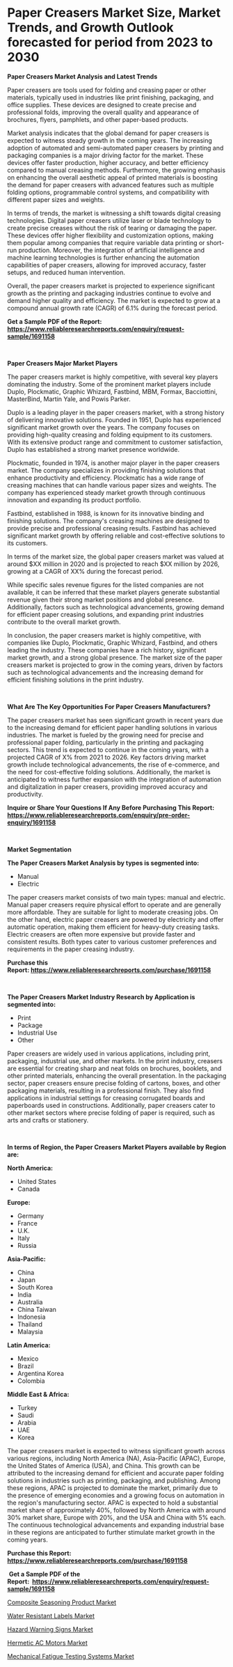 <p><h1>Paper Creasers Market Size, Market Trends, and Growth Outlook forecasted for period from 2023 to 2030</h1></p><p><strong>Paper Creasers Market Analysis and Latest Trends</strong></p>
<p><p>Paper creasers are tools used for folding and creasing paper or other materials, typically used in industries like print finishing, packaging, and office supplies. These devices are designed to create precise and professional folds, improving the overall quality and appearance of brochures, flyers, pamphlets, and other paper-based products.</p><p>Market analysis indicates that the global demand for paper creasers is expected to witness steady growth in the coming years. The increasing adoption of automated and semi-automated paper creasers by printing and packaging companies is a major driving factor for the market. These devices offer faster production, higher accuracy, and better efficiency compared to manual creasing methods. Furthermore, the growing emphasis on enhancing the overall aesthetic appeal of printed materials is boosting the demand for paper creasers with advanced features such as multiple folding options, programmable control systems, and compatibility with different paper sizes and weights.</p><p>In terms of trends, the market is witnessing a shift towards digital creasing technologies. Digital paper creasers utilize laser or blade technology to create precise creases without the risk of tearing or damaging the paper. These devices offer higher flexibility and customization options, making them popular among companies that require variable data printing or short-run production. Moreover, the integration of artificial intelligence and machine learning technologies is further enhancing the automation capabilities of paper creasers, allowing for improved accuracy, faster setups, and reduced human intervention.</p><p>Overall, the paper creasers market is projected to experience significant growth as the printing and packaging industries continue to evolve and demand higher quality and efficiency. The market is expected to grow at a compound annual growth rate (CAGR) of 6.1% during the forecast period.</p></p>
<p><strong>Get a Sample PDF of the Report:&nbsp; <a href="https://www.reliableresearchreports.com/enquiry/request-sample/1691158">https://www.reliableresearchreports.com/enquiry/request-sample/1691158</a></strong></p>
<p>&nbsp;</p>
<p><strong>Paper Creasers Major Market Players</strong></p>
<p><p>The paper creasers market is highly competitive, with several key players dominating the industry. Some of the prominent market players include Duplo, Plockmatic, Graphic Whizard, Fastbind, MBM, Formax, Bacciottini, MasterBind, Martin Yale, and Powis Parker.</p><p>Duplo is a leading player in the paper creasers market, with a strong history of delivering innovative solutions. Founded in 1951, Duplo has experienced significant market growth over the years. The company focuses on providing high-quality creasing and folding equipment to its customers. With its extensive product range and commitment to customer satisfaction, Duplo has established a strong market presence worldwide.</p><p>Plockmatic, founded in 1974, is another major player in the paper creasers market. The company specializes in providing finishing solutions that enhance productivity and efficiency. Plockmatic has a wide range of creasing machines that can handle various paper sizes and weights. The company has experienced steady market growth through continuous innovation and expanding its product portfolio.</p><p>Fastbind, established in 1988, is known for its innovative binding and finishing solutions. The company's creasing machines are designed to provide precise and professional creasing results. Fastbind has achieved significant market growth by offering reliable and cost-effective solutions to its customers.</p><p>In terms of the market size, the global paper creasers market was valued at around $XX million in 2020 and is projected to reach $XX million by 2026, growing at a CAGR of XX% during the forecast period.</p><p>While specific sales revenue figures for the listed companies are not available, it can be inferred that these market players generate substantial revenue given their strong market positions and global presence. Additionally, factors such as technological advancements, growing demand for efficient paper creasing solutions, and expanding print industries contribute to the overall market growth.</p><p>In conclusion, the paper creasers market is highly competitive, with companies like Duplo, Plockmatic, Graphic Whizard, Fastbind, and others leading the industry. These companies have a rich history, significant market growth, and a strong global presence. The market size of the paper creasers market is projected to grow in the coming years, driven by factors such as technological advancements and the increasing demand for efficient finishing solutions in the print industry.</p></p>
<p>&nbsp;</p>
<p><strong>What Are The Key Opportunities For Paper Creasers Manufacturers?</strong></p>
<p><p>The paper creasers market has seen significant growth in recent years due to the increasing demand for efficient paper handling solutions in various industries. The market is fueled by the growing need for precise and professional paper folding, particularly in the printing and packaging sectors. This trend is expected to continue in the coming years, with a projected CAGR of X% from 2021 to 2026. Key factors driving market growth include technological advancements, the rise of e-commerce, and the need for cost-effective folding solutions. Additionally, the market is anticipated to witness further expansion with the integration of automation and digitalization in paper creasers, providing improved accuracy and productivity.</p></p>
<p><strong>Inquire or Share Your Questions If Any Before Purchasing This Report: <a href="https://www.reliableresearchreports.com/enquiry/pre-order-enquiry/1691158">https://www.reliableresearchreports.com/enquiry/pre-order-enquiry/1691158</a></strong></p>
<p>&nbsp;</p>
<p><strong>Market Segmentation</strong></p>
<p><strong>The Paper Creasers Market Analysis by types is segmented into:</strong></p>
<p><ul><li>Manual</li><li>Electric</li></ul></p>
<p><p>The paper creasers market consists of two main types: manual and electric. Manual paper creasers require physical effort to operate and are generally more affordable. They are suitable for light to moderate creasing jobs. On the other hand, electric paper creasers are powered by electricity and offer automatic operation, making them efficient for heavy-duty creasing tasks. Electric creasers are often more expensive but provide faster and consistent results. Both types cater to various customer preferences and requirements in the paper creasing industry.</p></p>
<p><strong>Purchase this Report:&nbsp;<a href="https://www.reliableresearchreports.com/purchase/1691158">https://www.reliableresearchreports.com/purchase/1691158</a></strong></p>
<p>&nbsp;</p>
<p><strong>The Paper Creasers Market Industry Research by Application is segmented into:</strong></p>
<p><ul><li>Print</li><li>Package</li><li>Industrial Use</li><li>Other</li></ul></p>
<p><p>Paper creasers are widely used in various applications, including print, packaging, industrial use, and other markets. In the print industry, creasers are essential for creating sharp and neat folds on brochures, booklets, and other printed materials, enhancing the overall presentation. In the packaging sector, paper creasers ensure precise folding of cartons, boxes, and other packaging materials, resulting in a professional finish. They also find applications in industrial settings for creasing corrugated boards and paperboards used in constructions. Additionally, paper creasers cater to other market sectors where precise folding of paper is required, such as arts and crafts or stationery.</p></p>
<p>&nbsp;</p>
<p><strong>In terms of Region, the Paper Creasers Market Players available by Region are:</strong></p>
<p>
    <p> <strong> North America: </strong>
        <ul>
            <li>United States</li>
            <li>Canada</li>
        </ul>
        </p> 
    <p> <strong> Europe: </strong>
        <ul>
            <li>Germany</li>
            <li>France</li>
            <li>U.K.</li>
            <li>Italy</li>
            <li>Russia</li>
        </ul>
        </p> 
    <p> <strong> Asia-Pacific: </strong>
        <ul>
            <li>China</li>
            <li>Japan</li>
            <li>South Korea</li>
            <li>India</li>
            <li>Australia</li>
            <li>China Taiwan</li>
            <li>Indonesia</li>
            <li>Thailand</li>
            <li>Malaysia</li>
        </ul>
        </p> 
    <p> <strong> Latin America: </strong>
        <ul>
            <li>Mexico</li>
            <li>Brazil</li>
            <li>Argentina Korea</li>
            <li>Colombia</li>
        </ul>
        </p> 
    <p> <strong> Middle East & Africa: </strong>
        <ul>
            <li>Turkey</li>
            <li>Saudi</li>
            <li>Arabia</li>
            <li>UAE</li>
            <li>Korea</li>
        </ul>
    </p>
    </p>
<p><p>The paper creasers market is expected to witness significant growth across various regions, including North America (NA), Asia-Pacific (APAC), Europe, the United States of America (USA), and China. This growth can be attributed to the increasing demand for efficient and accurate paper folding solutions in industries such as printing, packaging, and publishing. Among these regions, APAC is projected to dominate the market, primarily due to the presence of emerging economies and a growing focus on automation in the region's manufacturing sector. APAC is expected to hold a substantial market share of approximately 40%, followed by North America with around 30% market share, Europe with 20%, and the USA and China with 5% each. The continuous technological advancements and expanding industrial base in these regions are anticipated to further stimulate market growth in the coming years.</p></p>
<p><strong>Purchase this Report: <a href="https://www.reliableresearchreports.com/purchase/1691158">https://www.reliableresearchreports.com/purchase/1691158</a></strong></p>
<p>&nbsp;<strong>Get a Sample PDF of the Report:&nbsp;&nbsp;<a href="https://www.reliableresearchreports.com/enquiry/request-sample/1691158">https://www.reliableresearchreports.com/enquiry/request-sample/1691158</a></strong></p>
<p><strong></strong></p>
<p><p><a href="https://www.linkedin.com/pulse/composite-seasoning-product-market-size-growth-forecast-ze3he/">Composite Seasoning Product Market</a></p><p><a href="https://www.linkedin.com/pulse/water-resistant-labels-market-size-share-global-analysis-1xeec/">Water Resistant Labels Market</a></p><p><a href="https://medium.com/@anilaxhafa2022/hazard-warning-signs-market-trends-forecast-and-competitive-analysis-to-2030-bdfbba600d86">Hazard Warning Signs Market</a></p><p><a href="https://www.linkedin.com/pulse/hermetic-ac-motors-market-challenges-opportunities-growth-bgw3c/">Hermetic AC Motors Market</a></p><p><a href="https://medium.com/@sarademiri71/mechanical-fatigue-testing-systems-market-size-reveals-the-best-marketing-channels-in-global-bfe4dafc1e5a">Mechanical Fatigue Testing Systems Market</a></p></p>